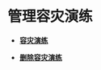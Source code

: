 # 管理容灾演练<a name="ZH-CN_TOPIC_0122860379"></a>

-   **[容灾演练](容灾演练.md)**  

-   **[删除容灾演练](删除容灾演练.md)**  


